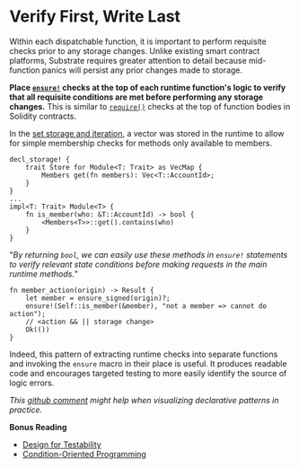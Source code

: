 # Verify First, Write Last

Within each dispatchable function, it is important to perform requisite checks prior to any storage changes. Unlike existing smart contract platforms, Substrate requires greater attention to detail because mid-function panics will persist any prior changes made to storage.

**Place [`ensure!`](https://substrate.dev/rustdocs/master/frame_support/macro.ensure.html) checks at the top of each runtime function's logic to verify that all requisite conditions are met before performing any storage changes.** This is similar to [`require()`](https://ethereum.stackexchange.com/questions/15166/difference-between-require-and-assert-and-the-difference-between-revert-and-thro) checks at the top of function bodies in Solidity contracts.

In the [set storage and iteration](../storage/iterate.md), a vector was stored in the runtime to allow for simple membership checks for methods only available to members.

```rust, ignore
decl_storage! {
	trait Store for Module<T: Trait> as VecMap {
        Members get(fn members): Vec<T::AccountId>;
	}
}
...
impl<T: Trait> Module<T> {
    fn is_member(who: &T::AccountId) -> bool {
        <Members<T>>::get().contains(who)
    }
}
```


"*By returning `bool`, we can easily use these methods in `ensure!` statements to verify relevant state conditions before making requests in the main runtime methods.*"

```rust, ignore
fn member_action(origin) -> Result {
    let member = ensure_signed(origin)?;
    ensure!(Self::is_member(&member), "not a member => cannot do action");
    // <action && || storage change>
    Ok(())
}
```

Indeed, this pattern of extracting runtime checks into separate functions and invoking the `ensure` macro in their place is useful. It produces readable code and encourages targeted testing to more easily identify the source of logic errors.

*This [github comment](https://github.com/substrate-developer-hub/substrate-collectables-workshop/pull/55#discussion_r258147961) might help when visualizing declarative patterns in practice.*

**Bonus Reading**
* [Design for Testability](https://blog.nelhage.com/2016/03/design-for-testability/)
* [Condition-Oriented Programming](https://www.parity.io/condition-oriented-programming/)
